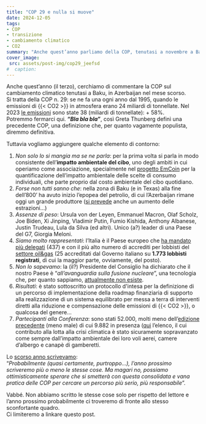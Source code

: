 ```yaml
---
title: "COP 29 e nulla si muove"
date: 2024-12-05
tags:
- COP  
- transizione  
- cambiamento climatico  
- CO2
summary: "Anche quest’anno parliamo della COP, tenutasi a novembre a Baku ed in cui decine di migliaia di delegati (tra cui 1.773 lobbisti del *oil&gas*), hanno discusso di cambiamento climatico. Solo qualche annotazione a margine di questo *bla bla* ad alto livello..."
cover_image:
 src: assets/post-img/cop29_jeefsd
#  caption: 
---
```


Anche quest’anno (il terzo), cerchiamo di commentare la COP sul cambiamento climatico tenutasi a Baku, in Azerbaijan nel mese scorso.   
Si tratta della COP n. 29: se ne fa una ogni anno dal 1995, quando le emissioni di {{< CO2 >}} in atmosfera  erano 24 miliardi di tonnellate. Nel 2023 [le emissioni](https://ourworldindata.org/co2-emissions) sono state 38 (miliardi di tonnellate): \+ 58%.   
Potremmo fermarci qui. **“*Bla bla bla*”**, così Greta Thunberg definì una precedente COP, una definizione che, per quanto vagamente populista, diremmo definitiva.

Tuttavia vogliamo aggiungere qualche elemento di contorno:

1. *Non solo lo si mangia ma se ne parla*: per la prima volta si parla in modo consistente dell’**impatto ambientale del cibo**, uno degli ambiti in cui operiamo come associazione, specialmente nel [progetto EmCoin](https://emcoin.resconda.it/) per la quantificazione dell’impatto ambientale delle scelte di consumo individuali, che parte proprio dal costo ambientale del cibo quotidiano.  
2. *Forse non tutti sanno che*: nella zona di Baku (e in Texas) alla fine dell’800’ ha avuto inizio l’epopea del petrolio, di cui l’Azerbaijan rimane oggi un grande produttore ([si prevede](https://www.interfax.com/newsroom/top-stories/108241/) anche un aumento delle estrazioni…)  
3. *Assenze di peso*: Ursula von der Leyen, Emmanuel Macron, Olaf Scholz, Joe Biden, Xi Jinping, Vladimir Putin, Fumio Kishida, Anthony Albanese, Justin Trudeau, Lula da Silva (ed altri). Unico (a?)  leader di una Paese del G7, Giorgia Meloni.  
4. *Siamo molto rappresentati*: l’Italia è il Paese europeo che [ha mandato più delegati](https://www.openpolis.it/litalia-e-il-paese-europeo-che-ha-inviato-piu-delegati-alla-cop-29/) (437) e con il più alto numero di accrediti per lobbisti del [settore oil\&gas](https://economiacircolare.com/cop29-italia-primo-paese-europa-accrediti-lobbisti-oilgas/) (25 accreditati dal Governo italiano su **1.773 lobbisti registrati**, di cui la maggior parte, ovviamente, del posto).   
5. *Non lo sapevamo*: la (il?) Presidente del Consiglio ha dichiarato che il nostro Paese è “*all’avanguardia sulla fusione nucleare*”, una tecnologia che, per quanto sappiamo, [attualmente non esiste](https://www.qualenergia.it/articoli/fusione-nucleare-prossima-realta-o-illusione-mediatica/).  
6. *Risultati*: è stato sottoscritto un protocollo d'intesa per la definizione di un percorso di implementazione della roadmap finanziaria di supporto alla realizzazione di un sistema equilibrato per messa a terra di interventi diretti alla riduzione e compensazione delle emissioni di {{< CO2 >}}, o qualcosa del genere…  
7. *Partecipanti alla Conferenza*: sono stati 52.000, molti meno dell’[edizione precedente](https://resconda.it/articles/cop-28-il-disco-e-rotto/) (meno male) di cui 9.882 in presenza ([qui](https://unfccc.int/documents/643061) l’elenco, il cui contributo alla lotta alla crisi climatica è stato sicuramente sopravanzato come sempre dall’impatto ambientale dei loro voli aerei, camere d’albergo e canapè di gamberetti.

Lo [scorso anno scrivevamo](https://resconda.it/articles/cop-28-il-disco-e-rotto/):  
“*Probabilmente (quasi certamente, purtroppo…), l’anno prossimo scriveremo più o meno le stesse cose. Ma magari no, possiamo ottimisticamente sperare che si smetterà con questa consolidata e vana pratica delle COP per cercare un percorso più serio, più responsabile*”. 

Vabbé. Non abbiamo scritto le stesse cose solo per rispetto del lettore e l’anno prossimo probabilmente ci troveremo di fronte allo stesso sconfortante quadro.   
Ci limiteremo a linkare questo post.
    
